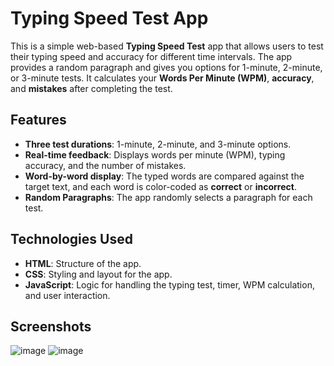 # Typing Speed Test App

This is a simple web-based **Typing Speed Test** app that allows users to test their typing speed and accuracy for different time intervals. The app provides a random paragraph and gives you options for 1-minute, 2-minute, or 3-minute tests. It calculates your **Words Per Minute (WPM)**, **accuracy**, and **mistakes** after completing the test.

## Features

- **Three test durations**: 1-minute, 2-minute, and 3-minute options.
- **Real-time feedback**: Displays words per minute (WPM), typing accuracy, and the number of mistakes.
- **Word-by-word display**: The typed words are compared against the target text, and each word is color-coded as **correct** or **incorrect**.
- **Random Paragraphs**: The app randomly selects a paragraph for each test.

## Technologies Used

- **HTML**: Structure of the app.
- **CSS**: Styling and layout for the app.
- **JavaScript**: Logic for handling the typing test, timer, WPM calculation, and user interaction.
  
## Screenshots
![image](https://github.com/user-attachments/assets/6e162086-b180-499b-a249-c9ca32257e9d)
![image](https://github.com/user-attachments/assets/c4e21f3f-cbcd-4afa-9154-c8ab7fa532b1)



